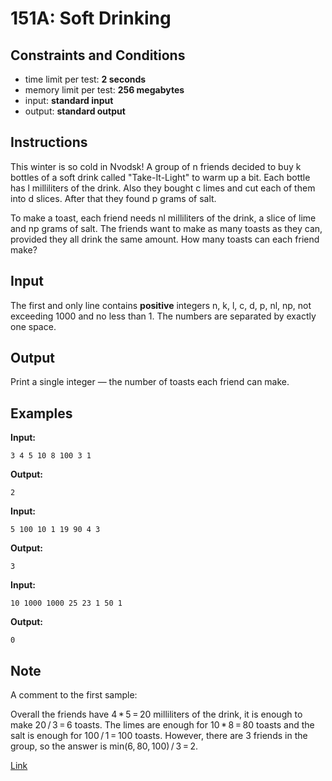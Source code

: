 # 151A: Soft Drinking

## Constraints and Conditions

- time limit per test: **2 seconds**
- memory limit per test: **256 megabytes**
- input: **standard input**
- output: **standard output**

## Instructions

This winter is so cold in Nvodsk! A group of n friends decided to buy k bottles of a soft drink called "Take-It-Light" to warm up a bit. Each bottle has l milliliters of the drink. Also they bought c limes and cut each of them into d slices. After that they found p grams of salt.

To make a toast, each friend needs nl milliliters of the drink, a slice of lime and np grams of salt. The friends want to make as many toasts as they can, provided they all drink the same amount. How many toasts can each friend make?

## Input

The first and only line contains **positive** integers n, k, l, c, d, p, nl, np, not exceeding 1000 and no less than 1. The numbers are separated by exactly one space.

## Output

Print a single integer — the number of toasts each friend can make.

## Examples

**Input:**

```
3 4 5 10 8 100 3 1
```

**Output:**

```
2
```

**Input:**

```
5 100 10 1 19 90 4 3
```

**Output:**

```
3
```

**Input:**

```
10 1000 1000 25 23 1 50 1
```

**Output:**

```
0
```

## Note

A comment to the first sample:

Overall the friends have 4 * 5 = 20 milliliters of the drink, it is enough to make 20 / 3 = 6 toasts. The limes are enough for 10 * 8 = 80 toasts and the salt is enough for 100 / 1 = 100 toasts. However, there are 3 friends in the group, so the answer is min(6, 80, 100) / 3 = 2.

[Link](https://codeforces.com/problemset/problem/151/A)
